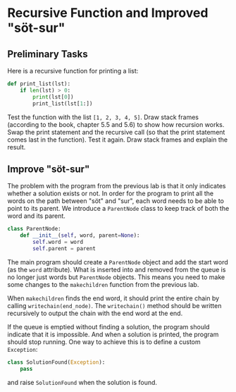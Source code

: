 # Recursive Function and Improved "söt-sur"

## Preliminary Tasks

Here is a recursive function for printing a list:

```python
def print_list(lst):
    if len(lst) > 0:
        print(lst[0])
        print_list(lst[1:])
```

Test the function with the list `[1, 2, 3, 4, 5]`.
Draw stack frames (according to the book, chapter 5.5 and 5.6) to show how recursion works.
Swap the print statement and the recursive call (so that the print statement comes last in the function).
Test it again.
Draw stack frames and explain the result.

## Improve "söt-sur"

The problem with the program from the previous lab is that it only indicates whether a solution exists or not. In order for the program to print all the words on the path between "söt" and "sur", each word needs to be able to point to its parent. We introduce a `ParentNode` class to keep track of both the word and its parent.

```python
class ParentNode:
    def __init__(self, word, parent=None):
        self.word = word
        self.parent = parent
```

The main program should create a `ParentNode` object and add the start word (as the `word` attribute). What is inserted into and removed from the queue is no longer just words but `ParentNode` objects. This means you need to make some changes to the `makechildren` function from the previous lab.

When `makechildren` finds the end word, it should print the entire chain by calling `writechain(end_node)`. The `writechain()` method should be written recursively to output the chain with the end word at the end.

If the queue is emptied without finding a solution, the program should indicate that it is impossible. And when a solution is printed, the program should stop running. One way to achieve this is to define a custom `Exception`:

```python
class SolutionFound(Exception):
    pass
```

and raise `SolutionFound` when the solution is found.

